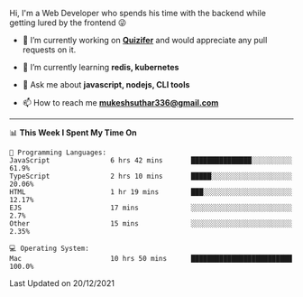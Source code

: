 Hi, I'm a Web Developer who spends his time with the backend while getting lured by the frontend 😜

- 🔭 I’m currently working on **[Quizifer](https://github.com/SutharMukesh/Quizifer/)** and would appreciate any pull requests on it.

- 🌱 I’m currently learning **redis, kubernetes**

- 💬 Ask me about **javascript, nodejs, CLI tools**

- 📫 How to reach me **mukeshsuthar336@gmail.com**

---
<!--START_SECTION:waka-->
📊 **This Week I Spent My Time On** 

```text
💬 Programming Languages: 
JavaScript               6 hrs 42 mins       ███████████████░░░░░░░░░░   61.9% 
TypeScript               2 hrs 10 mins       █████░░░░░░░░░░░░░░░░░░░░   20.06% 
HTML                     1 hr 19 mins        ███░░░░░░░░░░░░░░░░░░░░░░   12.17% 
EJS                      17 mins             ░░░░░░░░░░░░░░░░░░░░░░░░░   2.7% 
Other                    15 mins             ░░░░░░░░░░░░░░░░░░░░░░░░░   2.35%

💻 Operating System: 
Mac                      10 hrs 50 mins      █████████████████████████   100.0%

```


 Last Updated on 20/12/2021
<!--END_SECTION:waka-->
